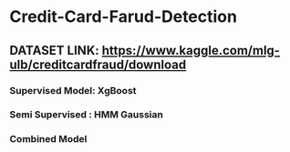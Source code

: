 # Credit-Card-Farud-Detection
## DATASET LINK: https://www.kaggle.com/mlg-ulb/creditcardfraud/download


### Supervised Model: XgBoost
### Semi Supervised : HMM Gaussian
### Combined Model
